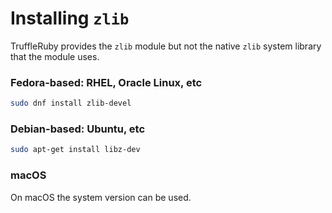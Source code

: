 # Installing `zlib`

TruffleRuby provides the `zlib` module but not the native `zlib` system library that the module uses.

### Fedora-based: RHEL, Oracle Linux, etc

```bash
sudo dnf install zlib-devel
```

### Debian-based: Ubuntu, etc

```bash
sudo apt-get install libz-dev
```

### macOS

On macOS the system version can be used.
